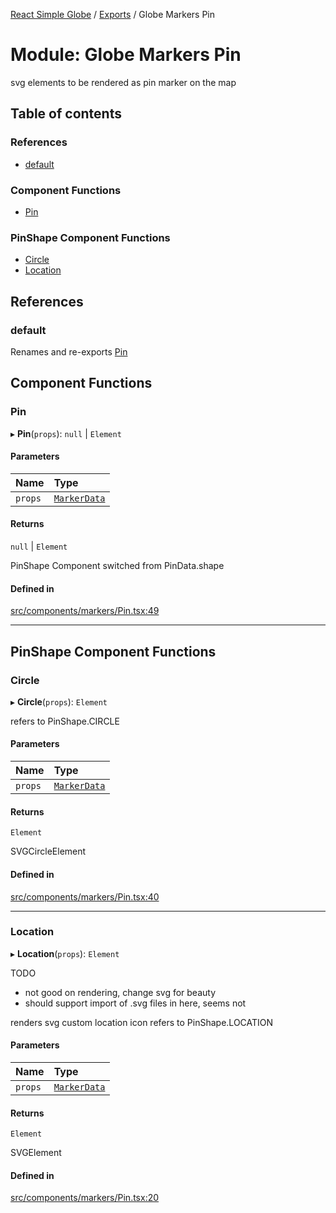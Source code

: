 [React Simple Globe](../README.md) / [Exports](../modules.md) / Globe Markers Pin

# Module: Globe Markers Pin

svg elements to be rendered as pin marker on the map

## Table of contents

### References

- [default](Globe_Markers_Pin.md#default)

### Component Functions

- [Pin](Globe_Markers_Pin.md#pin)

### PinShape Component Functions

- [Circle](Globe_Markers_Pin.md#circle)
- [Location](Globe_Markers_Pin.md#location)

## References

### default

Renames and re-exports [Pin](Globe_Markers_Pin.md#pin)

## Component Functions

### Pin

▸ **Pin**(`props`): ``null`` \| `Element`

#### Parameters

| Name | Type |
| :------ | :------ |
| `props` | [`MarkerData`](../interfaces/Globe_Markers_Types.MarkerData.md) |

#### Returns

``null`` \| `Element`

PinShape Component switched from PinData.shape

#### Defined in

[src/components/markers/Pin.tsx:49](https://github.com/Gaushao/d3-react-globe/blob/0a8a5c1/src/components/markers/Pin.tsx#L49)

___

## PinShape Component Functions

### Circle

▸ **Circle**(`props`): `Element`

refers to PinShape.CIRCLE

#### Parameters

| Name | Type |
| :------ | :------ |
| `props` | [`MarkerData`](../interfaces/Globe_Markers_Types.MarkerData.md) |

#### Returns

`Element`

SVGCircleElement

#### Defined in

[src/components/markers/Pin.tsx:40](https://github.com/Gaushao/d3-react-globe/blob/0a8a5c1/src/components/markers/Pin.tsx#L40)

___

### Location

▸ **Location**(`props`): `Element`

TODO
- not good on rendering, change svg for beauty
- should support import of .svg files in here, seems not

renders svg custom location icon
refers to PinShape.LOCATION

#### Parameters

| Name | Type |
| :------ | :------ |
| `props` | [`MarkerData`](../interfaces/Globe_Markers_Types.MarkerData.md) |

#### Returns

`Element`

SVGElement

#### Defined in

[src/components/markers/Pin.tsx:20](https://github.com/Gaushao/d3-react-globe/blob/0a8a5c1/src/components/markers/Pin.tsx#L20)
